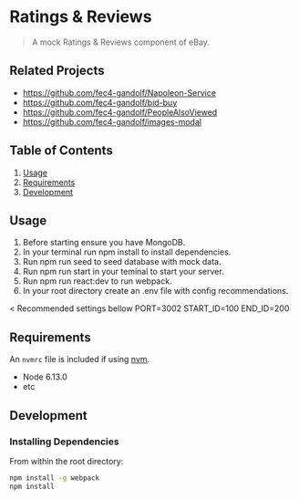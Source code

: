# Ratings & Reviews

> A mock Ratings & Reviews component of eBay.
## Related Projects

  - https://github.com/fec4-gandolf/Napoleon-Service
  - https://github.com/fec4-gandolf/bid-buy
  - https://github.com/fec4-gandolf/PeopleAlsoViewed
  - https://github.com/fec4-gandolf/images-modal

## Table of Contents

1. [Usage](#Usage)
1. [Requirements](#requirements)
1. [Development](#development)

## Usage

1. Before starting ensure you have MongoDB.
2. In your terminal run npm install to install dependencies.
3. Run npm run seed to seed database with mock data.
4. Run npm run start in your teminal to start your server.
5. Run npm run react:dev to run webpack.
5. In your root directory create an .env file with config recommendations.

< Recommended settings bellow
  PORT=3002
  START_ID=100
  END_ID=200




## Requirements

An `nvmrc` file is included if using [nvm](https://github.com/creationix/nvm).

- Node 6.13.0
- etc

## Development

### Installing Dependencies

From within the root directory:

```sh
npm install -g webpack
npm install
```

